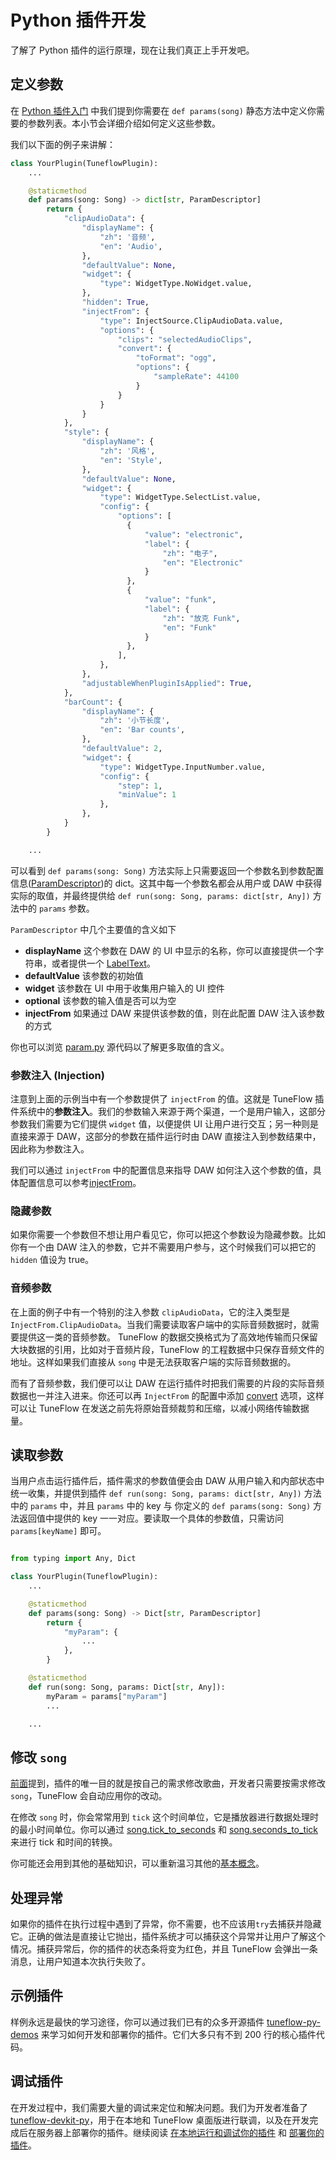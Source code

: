 # Python 插件开发

了解了 Python 插件的运行原理，现在让我们真正上手开发吧。

## 定义参数

在 [Python 插件入门](./getting-started-python.md) 中我们提到你需要在 `def params(song)` 静态方法中定义你需要的参数列表。本小节会详细介绍如何定义这些参数。

我们以下面的例子来讲解：

```python
class YourPlugin(TuneflowPlugin):
    ...

    @staticmethod
    def params(song: Song) -> dict[str, ParamDescriptor]
        return {
            "clipAudioData": {
                "displayName": {
                    "zh": '音频',
                    "en": 'Audio',
                },
                "defaultValue": None,
                "widget": {
                    "type": WidgetType.NoWidget.value,
                },
                "hidden": True,
                "injectFrom": {
                    "type": InjectSource.ClipAudioData.value,
                    "options": {
                        "clips": "selectedAudioClips",
                        "convert": {
                            "toFormat": "ogg",
                            "options": {
                                "sampleRate": 44100
                            }
                        }
                    }
                }
            },
            "style": {
                "displayName": {
                    "zh": '风格',
                    "en": 'Style',
                },
                "defaultValue": None,
                "widget": {
                    "type": WidgetType.SelectList.value,
                    "config": {
                        "options": [
                          {
                              "value": "electronic",
                              "label": {
                                  "zh": "电子",
                                  "en": "Electronic"
                              }
                          },
                          {
                              "value": "funk",
                              "label": {
                                  "zh": "放克 Funk",
                                  "en": "Funk"
                              }
                          },
                        ],
                    },
                },
                "adjustableWhenPluginIsApplied": True,
            },
            "barCount": {
                "displayName": {
                    "zh": '小节长度',
                    "en": 'Bar counts',
                },
                "defaultValue": 2,
                "widget": {
                    "type": WidgetType.InputNumber.value,
                    "config": {
                        "step": 1,
                        "minValue": 1
                    },
                },
            }
        }

    ...
```

可以看到 `def params(song: Song)` 方法实际上只需要返回一个参数名到参数配置信息([ParamDescriptor](https://github.com/tuneflow/tuneflow-py/blob/main/src/tuneflow_py/descriptors/param.py#L80))的 dict。这其中每一个参数名都会从用户或 DAW 中获得实际的取值，并最终提供给 `def run(song: Song, params: dict[str, Any])` 方法中的 `params` 参数。

`ParamDescriptor` 中几个主要值的含义如下

- **displayName** 这个参数在 DAW 的 UI 中显示的名称，你可以直接提供一个字符串，或者提供一个 [LabelText](https://github.com/tuneflow/tuneflow-py/blob/main/src/tuneflow_py/descriptors/text.py#L3)。
- **defaultValue** 该参数的初始值
- **widget** 该参数在 UI 中用于收集用户输入的 UI 控件
- **optional** 该参数的输入值是否可以为空
- **injectFrom** 如果通过 DAW 来提供该参数的值，则在此配置 DAW 注入该参数的方式

你也可以浏览 [param.py](https://github.com/tuneflow/tuneflow-py/blob/main/src/tuneflow_py/descriptors/param.py) 源代码以了解更多取值的含义。

### 参数注入 (Injection)

注意到上面的示例当中有一个参数提供了 `injectFrom` 的值。这就是 TuneFlow 插件系统中的**参数注入**。我们的参数输入来源于两个渠道，一个是用户输入，这部分参数我们需要为它们提供 `widget` 值，以便提供 UI 让用户进行交互；另一种则是直接来源于 DAW，这部分的参数在插件运行时由 DAW 直接注入到参数结果中，因此称为参数注入。

我们可以通过 `injectFrom` 中的配置信息来指导 DAW 如何注入这个参数的值，具体配置信息可以参考[injectFrom](https://github.com/tuneflow/tuneflow-py/blob/main/src/tuneflow_py/descriptors/param.py#L118)。

### 隐藏参数

如果你需要一个参数但不想让用户看见它，你可以把这个参数设为隐藏参数。比如你有一个由 DAW 注入的参数，它并不需要用户参与，这个时候我们可以把它的 `hidden` 值设为 true。

### 音频参数

在上面的例子中有一个特别的注入参数 `clipAudioData`，它的注入类型是 `InjectFrom.ClipAudioData`。当我们需要读取客户端中的实际音频数据时，就需要提供这一类的音频参数。 TuneFlow 的数据交换格式为了高效地传输而只保留大块数据的引用，比如对于音频片段，TuneFlow 的工程数据中只保存音频文件的地址。这样如果我们直接从 `song` 中是无法获取客户端的实际音频数据的。

而有了音频参数，我们便可以让 DAW 在运行插件时把我们需要的片段的实际音频数据也一并注入进来。你还可以再 `InjectFrom` 的配置中添加 [convert](https://github.com/tuneflow/tuneflow-py/blob/main/src/tuneflow_py/descriptors/param.py#L22) 选项，这样可以让 TuneFlow 在发送之前先将原始音频裁剪和压缩，以减小网络传输数据量。

## 读取参数

当用户点击运行插件后，插件需求的参数值便会由 DAW 从用户输入和内部状态中统一收集，并提供到插件 `def run(song: Song, params: dict[str, Any])` 方法中的 `params` 中，并且 `params` 中的 key 与 你定义的 `def params(song: Song)` 方法返回值中提供的 key 一一对应。要读取一个具体的参数值，只需访问 `params[keyName]` 即可。

```python

from typing import Any, Dict

class YourPlugin(TuneflowPlugin):
    ...

    @staticmethod
    def params(song: Song) -> Dict[str, ParamDescriptor]
        return {
            "myParam": {
                ...
            },
        }

    @staticmethod
    def run(song: Song, params: Dict[str, Any]):
        myParam = params["myParam"]
        ...

    ...
```

## 修改 `song`

[前面](./getting-started-python.md)提到，插件的唯一目的就是按自己的需求修改歌曲，开发者只需要按需求修改 `song`，TuneFlow 会自动应用你的改动。

在修改 `song` 时，你会常常用到 `tick` 这个时间单位，它是播放器进行数据处理时的最小时间单位。你可以通过 [song.tick_to_seconds](https://github.com/tuneflow/tuneflow-py/blob/main/src/tuneflow_py/models/song.py#L422) 和 [song.seconds_to_tick](https://github.com/tuneflow/tuneflow-py/blob/main/src/tuneflow_py/models/song.py#L445) 来进行 tick 和时间的转换。

你可能还会用到其他的基础知识，可以重新温习其他的[基本概念](./concepts.md)。

## 处理异常

如果你的插件在执行过程中遇到了异常，你不需要，也不应该用`try`去捕获并隐藏它。正确的做法是直接让它抛出，插件系统才可以捕获这个异常并让用户了解这个情况。捕获异常后，你的插件的状态条将变为红色，并且 TuneFlow 会弹出一条消息，让用户知道本次执行失败了。

## 示例插件

样例永远是最快的学习途径，你可以通过我们已有的众多开源插件 [tuneflow-py-demos](https://github.com/tuneflow/tuneflow-py-demos) 来学习如何开发和部署你的插件。它们大多只有不到 200 行的核心插件代码。

## 调试插件

在开发过程中，我们需要大量的调试来定位和解决问题。我们为开发者准备了[tuneflow-devkit-py](https://github.com/tuneflow/tuneflow-devkit-py)，用于在本地和 TuneFlow 桌面版进行联调，以及在开发完成后在服务器上部署你的插件。继续阅读 [在本地运行和调试你的插件](./devkit-python.md) 和 [部署你的插件](./deploy-plugin-python.md)。
